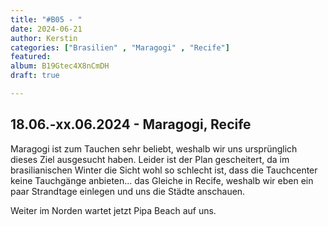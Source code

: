 ```yaml
---
title: "#B05 - "
date: 2024-06-21
author: Kerstin
categories: ["Brasilien" , "Maragogi" , "Recife"]
featured: 
album: B19Gtec4X8nCmDH
draft: true

---
```


## 18.06.-xx.06.2024 - Maragogi, Recife

Maragogi ist zum Tauchen sehr beliebt, weshalb wir uns ursprünglich dieses Ziel ausgesucht haben. Leider ist der Plan gescheitert, da im brasilianischen Winter die Sicht wohl so schlecht ist, dass die Tauchcenter keine Tauchgänge anbieten... das Gleiche in Recife, weshalb wir eben ein paar Strandtage einlegen und uns die Städte anschauen.

Weiter im Norden wartet jetzt Pipa Beach auf uns.